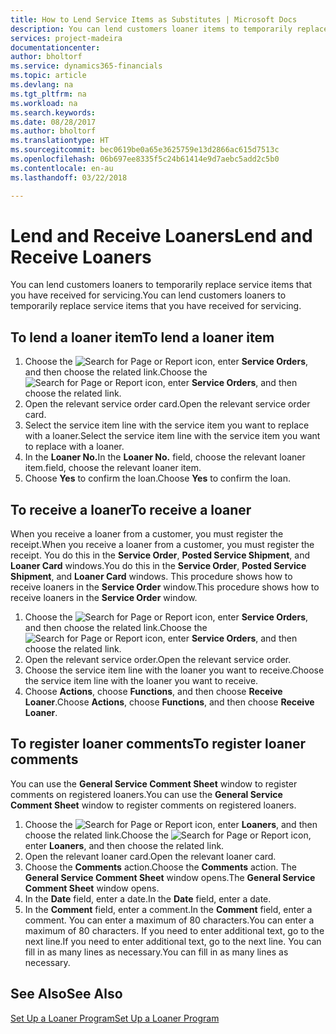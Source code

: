 ```yaml
---
title: How to Lend Service Items as Substitutes | Microsoft Docs
description: You can lend customers loaner items to temporarily replace service items that you have received for servicing.
services: project-madeira
documentationcenter: 
author: bholtorf
ms.service: dynamics365-financials
ms.topic: article
ms.devlang: na
ms.tgt_pltfrm: na
ms.workload: na
ms.search.keywords: 
ms.date: 08/28/2017
ms.author: bholtorf
ms.translationtype: HT
ms.sourcegitcommit: bec0619be0a65e3625759e13d2866ac615d7513c
ms.openlocfilehash: 06b697ee8335f5c24b61414e9d7aebc5add2c5b0
ms.contentlocale: en-au
ms.lasthandoff: 03/22/2018

---
```

# <a name="lend-and-receive-loaners"></a><span data-ttu-id="bc7df-103">Lend and Receive Loaners</span><span class="sxs-lookup"><span data-stu-id="bc7df-103">Lend and Receive Loaners</span></span>
<span data-ttu-id="bc7df-104">You can lend customers loaners to temporarily replace service items that you have received for servicing.</span><span class="sxs-lookup"><span data-stu-id="bc7df-104">You can lend customers loaners to temporarily replace service items that you have received for servicing.</span></span>  
  
## <a name="to-lend-a-loaner-item"></a><span data-ttu-id="bc7df-105">To lend a loaner item</span><span class="sxs-lookup"><span data-stu-id="bc7df-105">To lend a loaner item</span></span>    
1. <span data-ttu-id="bc7df-106">Choose the ![Search for Page or Report](media/ui-search/search_small.png "Search for Page or Report icon") icon, enter **Service Orders**, and then choose the related link.</span><span class="sxs-lookup"><span data-stu-id="bc7df-106">Choose the ![Search for Page or Report](media/ui-search/search_small.png "Search for Page or Report icon") icon, enter **Service Orders**, and then choose the related link.</span></span>  
2. <span data-ttu-id="bc7df-107">Open the relevant service order card.</span><span class="sxs-lookup"><span data-stu-id="bc7df-107">Open the relevant service order card.</span></span>  
3. <span data-ttu-id="bc7df-108">Select the service item line with the service item you want to replace with a loaner.</span><span class="sxs-lookup"><span data-stu-id="bc7df-108">Select the service item line with the service item you want to replace with a loaner.</span></span>  
4. <span data-ttu-id="bc7df-109">In the **Loaner No.**</span><span class="sxs-lookup"><span data-stu-id="bc7df-109">In the **Loaner No.**</span></span> <span data-ttu-id="bc7df-110">field, choose the relevant loaner item.</span><span class="sxs-lookup"><span data-stu-id="bc7df-110">field, choose the relevant loaner item.</span></span>  
5. <span data-ttu-id="bc7df-111">Choose **Yes** to confirm the loan.</span><span class="sxs-lookup"><span data-stu-id="bc7df-111">Choose **Yes** to confirm the loan.</span></span>  

## <a name="to-receive-a-loaner"></a><span data-ttu-id="bc7df-112">To receive a loaner</span><span class="sxs-lookup"><span data-stu-id="bc7df-112">To receive a loaner</span></span>  
<span data-ttu-id="bc7df-113">When you receive a loaner from a customer, you must register the receipt.</span><span class="sxs-lookup"><span data-stu-id="bc7df-113">When you receive a loaner from a customer, you must register the receipt.</span></span> <span data-ttu-id="bc7df-114">You do this in the **Service Order**, **Posted Service Shipment**, and **Loaner Card** windows.</span><span class="sxs-lookup"><span data-stu-id="bc7df-114">You do this in the **Service Order**, **Posted Service Shipment**, and **Loaner Card** windows.</span></span> <span data-ttu-id="bc7df-115">This procedure shows how to receive loaners in the **Service Order** window.</span><span class="sxs-lookup"><span data-stu-id="bc7df-115">This procedure shows how to receive loaners in the **Service Order** window.</span></span>  
  
1. <span data-ttu-id="bc7df-116">Choose the ![Search for Page or Report](media/ui-search/search_small.png "Search for Page or Report icon") icon, enter **Service Orders**, and then choose the related link.</span><span class="sxs-lookup"><span data-stu-id="bc7df-116">Choose the ![Search for Page or Report](media/ui-search/search_small.png "Search for Page or Report icon") icon, enter **Service Orders**, and then choose the related link.</span></span>  
2. <span data-ttu-id="bc7df-117">Open the relevant service order.</span><span class="sxs-lookup"><span data-stu-id="bc7df-117">Open the relevant service order.</span></span>  
3. <span data-ttu-id="bc7df-118">Choose the service item line with the loaner you want to receive.</span><span class="sxs-lookup"><span data-stu-id="bc7df-118">Choose the service item line with the loaner you want to receive.</span></span>  
4. <span data-ttu-id="bc7df-119">Choose **Actions**, choose **Functions**, and then choose **Receive Loaner**.</span><span class="sxs-lookup"><span data-stu-id="bc7df-119">Choose **Actions**, choose **Functions**, and then choose **Receive Loaner**.</span></span>  

## <a name="to-register-loaner-comments"></a><span data-ttu-id="bc7df-120">To register loaner comments</span><span class="sxs-lookup"><span data-stu-id="bc7df-120">To register loaner comments</span></span>  
<span data-ttu-id="bc7df-121">You can use the **General Service Comment Sheet** window to register comments on registered loaners.</span><span class="sxs-lookup"><span data-stu-id="bc7df-121">You can use the **General Service Comment Sheet** window to register comments on registered loaners.</span></span>  
  
1. <span data-ttu-id="bc7df-122">Choose the ![Search for Page or Report](media/ui-search/search_small.png "Search for Page or Report icon") icon, enter **Loaners**, and then choose the related link.</span><span class="sxs-lookup"><span data-stu-id="bc7df-122">Choose the ![Search for Page or Report](media/ui-search/search_small.png "Search for Page or Report icon") icon, enter **Loaners**, and then choose the related link.</span></span>  
2. <span data-ttu-id="bc7df-123">Open the relevant loaner card.</span><span class="sxs-lookup"><span data-stu-id="bc7df-123">Open the relevant loaner card.</span></span>  
3. <span data-ttu-id="bc7df-124">Choose the **Comments** action.</span><span class="sxs-lookup"><span data-stu-id="bc7df-124">Choose the **Comments** action.</span></span> <span data-ttu-id="bc7df-125">The **General Service Comment Sheet** window opens.</span><span class="sxs-lookup"><span data-stu-id="bc7df-125">The **General Service Comment Sheet** window opens.</span></span>  
4. <span data-ttu-id="bc7df-126">In the **Date** field, enter a date.</span><span class="sxs-lookup"><span data-stu-id="bc7df-126">In the **Date** field, enter a date.</span></span>  
5. <span data-ttu-id="bc7df-127">In the **Comment** field, enter a comment.</span><span class="sxs-lookup"><span data-stu-id="bc7df-127">In the **Comment** field, enter a comment.</span></span> <span data-ttu-id="bc7df-128">You can enter a maximum of 80 characters.</span><span class="sxs-lookup"><span data-stu-id="bc7df-128">You can enter a maximum of 80 characters.</span></span> <span data-ttu-id="bc7df-129">If you need to enter additional text, go to the next line.</span><span class="sxs-lookup"><span data-stu-id="bc7df-129">If you need to enter additional text, go to the next line.</span></span> <span data-ttu-id="bc7df-130">You can fill in as many lines as necessary.</span><span class="sxs-lookup"><span data-stu-id="bc7df-130">You can fill in as many lines as necessary.</span></span>  
  
## <a name="see-also"></a><span data-ttu-id="bc7df-131">See Also</span><span class="sxs-lookup"><span data-stu-id="bc7df-131">See Also</span></span>  
[<span data-ttu-id="bc7df-132">Set Up a Loaner Program</span><span class="sxs-lookup"><span data-stu-id="bc7df-132">Set Up a Loaner Program</span></span>](service-how-setup-loaner-program.md)   

